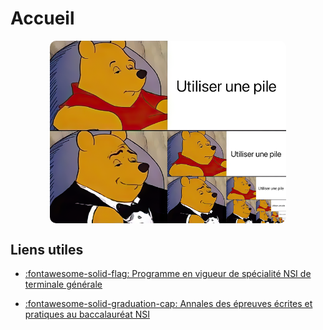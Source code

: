 # Accueil

<img src="ressources/stack_vs_recursion.png" style="width: 75%; border-radius: 10px; display: block; margin: 0 auto;">

<!-- <div class="ascii-art">
>>> flocons = [Flocon() for i in range(3)]
>>> print(flocons)

       .      .                             ..    ..
       _\/  \/_           *  .  *           '\    /'
        _\/\/_          . _\/ \/_ .           \\//
    _\_\_\/\/_/_/_       \  \ /  /       _.__\\\///__._
     / /_/\/\_\ \      -==>: X :<==-      '  ///\\\  '
        _/\/\_           / _/ \_ \            //\\
        /\  /\          '  /\ /\  '         ./    \.
       '      '           *  '  *           ''    ''
</div> -->

<!-- # Accueil

Cours, exercices et autres ressources pour mes élèves de terminale en spécialité NSI au lycée Émile Combes à Pons.

!!! quote "Edsger W. Dijkstra"
    Computer Science is no more about computers than astronomy is about telescopes. -->

## Liens utiles
* [:fontawesome-solid-flag: Programme en vigueur de spécialité NSI de terminale générale](https://eduscol.education.fr/document/30010/download)


* [:fontawesome-solid-graduation-cap:  Annales des épreuves écrites et pratiques au baccalauréat NSI](https://pixees.fr/informatiquelycee/term/)

